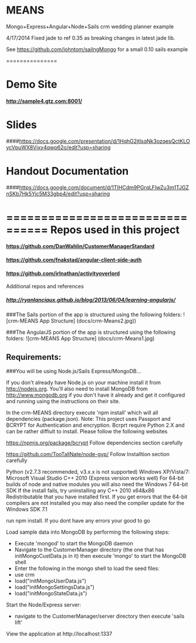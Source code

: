 MEANS
=====

Mongo+Express+Angular+Node+Sails
crm wedding planner example

4/17/2014 Fixed jade to ref 0.35 as breaking changes in latest jade lib.

See https://github.com/johntom/sailngMongo for a small 0.10 sails example

===============
# Demo Site
#### http://sample4.gtz.com:8001/

# Slides
####https://docs.google.com/presentation/d/1HqhG2jtlsqNk3ozqesQctKLOycVpuWX8Vixy4qwp62o/edit?usp=sharing


# Handout Documentation
####https://docs.google.com/document/d/1TIHCdm9PGrqLFlwZu3m1TJGZnSKb7Hk5Yic5M33gbp4/edit?usp=sharing

================================
Repos used in this project
===============
#### https://github.com/DanWahlin/CustomerManagerStandard
#### https://github.com/fnakstad/angular-client-side-auth
#### https://github.com/irlnathan/activityoverlord


Additional repos and references
##### http://ryanlanciaux.github.io/blog/2013/06/04/learning-angularjs/

###The Sails portion of the app is structured using the following folders:
![crm-MEANS App Structure]
(docs/crm-Means2.jpg))

###The AngularJS portion of the app is structured using the following folders:
![crm-MEANS App Structure]
(docs/crm-Means1.jpg)


## Requirements:

###You will be using Node.js/Sails Express/MongoDB...

If you don't already have Node.js on your machine install it from http://nodejs.org. You'll also need to install MongoDB from http://www.mongodb.org if you don't have it already and get it configured and running using the instructions on their site.

In the crm-MEANS directory execute 'npm install' which will all dependencies (package.json).
Note: This project uses Passport and BCRYPT for Authentication and encryption.
Bcrprt require Python 2.X and can be rather diffiult to install. Please follow the following websites

https://npmjs.org/package/bcrypt
Follow dependencies section carefully

https://github.com/TooTallNate/node-gyp/
Follow Installtion section carefully

Python (v2.7.3 recommended, v3.x.x is not supported)
Windows XP/Vista/7:
Microsoft Visual Studio C++ 2010 (Express version works well)
For 64-bit builds of node and native modules you will also need the Windows 7 64-bit SDK
If the install fails, try uninstalling any C++ 2010 x64&x86 Redistributable that you have installed first.
If you get errors that the 64-bit compilers are not installed you may also need the compiler update for the Windows SDK 7.1

run npm install. If you dont have any errors your good to go

Load sample data into MongoDB by performing the following steps:

* Execute 'mongod' to start the MongoDB daemon
* Navigate to the CustomerManager directory (the one that has initMongoCustData.js in it) then execute 'mongo' to start the MongoDB shell
* Enter the following in the mongo shell to load the seed files:
 * use crm
 * load("initMongoUserData.js")
 * load("initMongoSettingsData.js")
 * load("initMongoStateData.js")

Start the Node/Express server:
* navigate to the CustomerManager/server directory then execute 'sails lift'

View the application at http://localhost:1337

